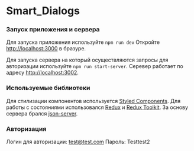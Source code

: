 # Smart_Dialogs

### Запуск приложения и сервера
Для запуска приложения используйте `npm run dev`
Откройте [http://localhost:3000](http://localhost:3000) в бразуре.

Для запуска сервера на который осуществляются запросы для авторизации используйте `npm run start-server`.
Серевер работает по адресу [http://localhost:3002](http://localhost:3002).

### Используемые библиотеки
Для стилизации компонентов используется [Styled Components](https://styled-components.com/).
Для работы с состояниями использовался [Redux](https://redux.js.org/) и [Redux Toolkit](https://redux-toolkit.js.org/introduction/getting-started).
За основу сервера брался [json-server](https://github.com/typicode/json-server).

### Авторизация
Логин для авторизации: test@test.com
Пароль: Testtest2